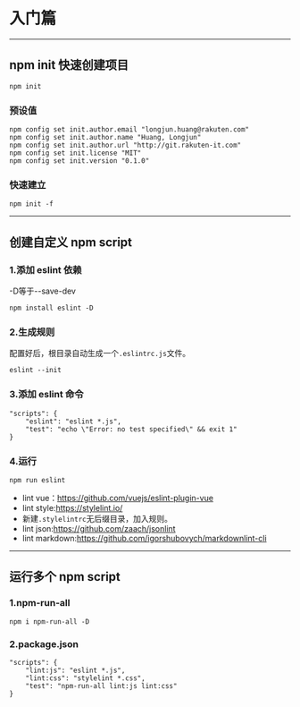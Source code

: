 # 入门篇
---

## npm init 快速创建项目

```
npm init
```

### 预设值

```
npm config set init.author.email "longjun.huang@rakuten.com"
npm config set init.author.name "Huang, Longjun"
npm config set init.author.url "http://git.rakuten-it.com"
npm config set init.license "MIT"
npm config set init.version "0.1.0"
```

### 快速建立

```
npm init -f
```
---

## 创建自定义 npm script

### 1.添加 eslint 依赖

-D等于--save-dev

```
npm install eslint -D
```

### 2.生成规则

配置好后，根目录自动生成一个`.eslintrc.js`文件。

```
eslint --init
```

### 3.添加 eslint 命令

```
"scripts": {
    "eslint": "eslint *.js",
    "test": "echo \"Error: no test specified\" && exit 1"
}
```

### 4.运行

```
npm run eslint
```

- lint vue：https://github.com/vuejs/eslint-plugin-vue
- lint style:https://stylelint.io/
 - 新建`.stylelintrc`无后缀目录，加入规则。
- lint json:https://github.com/zaach/jsonlint
- lint markdown:https://github.com/igorshubovych/markdownlint-cli

---

## 运行多个 npm script

### 1.npm-run-all

```
npm i npm-run-all -D
```

### 2.package.json

```
"scripts": {
    "lint:js": "eslint *.js",
    "lint:css": "stylelint *.css",
    "test": "npm-run-all lint:js lint:css"
}
```













